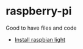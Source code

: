 # raspberry-pi
Good to have files and code
* [Install raspbian light](https://github.com/mrastrom/raspberry-pi/blob/master/raspbian-lite.md)
